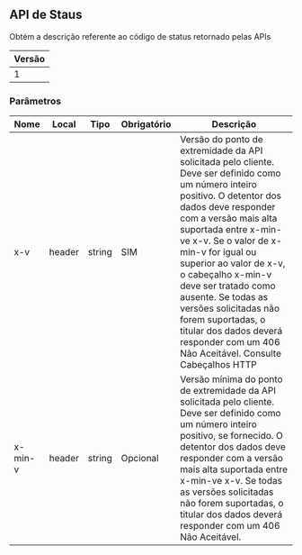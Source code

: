 ## API de Staus

Obtém a descrição referente ao código de status retornado pelas APIs 

Versão |
------ |
1 |

### Parâmetros



| Nome   | Local | Tipo  | Obrigatório | Descrição                               |
|--------|-------|-------|-------------|-----------------------------------------|
|x-v     |header |string | SIM         | Versão do ponto de extremidade da API solicitada pelo cliente. Deve ser definido como um número inteiro positivo. O detentor dos dados deve responder com a versão mais alta suportada entre x-min-ve x-v. Se o valor de x-min-v for igual ou superior ao valor de x-v, o cabeçalho x-min-v deve ser tratado como ausente. Se todas as versões solicitadas não forem suportadas, o titular dos dados deverá responder com um 406 Não Aceitável. Consulte Cabeçalhos HTTP  |
|x-min-v |header |string | Opcional    | Versão mínima do ponto de extremidade da API solicitada pelo cliente. Deve ser definido como um número inteiro positivo, se fornecido. O detentor dos dados deve responder com a versão mais alta suportada entre x-min-ve x-v. Se todas as versões solicitadas não forem suportadas, o titular dos dados deverá responder com um 406 Não Aceitável. |



